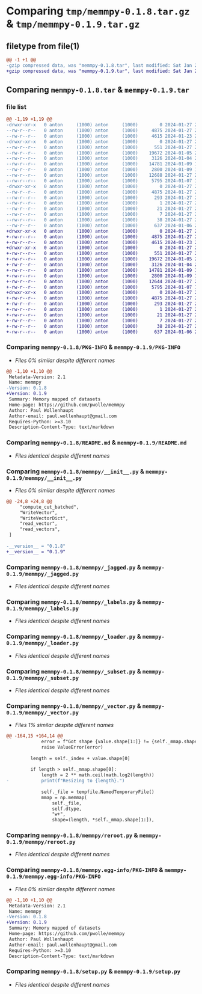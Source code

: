 # Comparing `tmp/memmpy-0.1.8.tar.gz` & `tmp/memmpy-0.1.9.tar.gz`

## filetype from file(1)

```diff
@@ -1 +1 @@
-gzip compressed data, was "memmpy-0.1.8.tar", last modified: Sat Jan 27 21:34:22 2024, max compression
+gzip compressed data, was "memmpy-0.1.9.tar", last modified: Sat Jan 27 21:47:32 2024, max compression
```

## Comparing `memmpy-0.1.8.tar` & `memmpy-0.1.9.tar`

### file list

```diff
@@ -1,19 +1,19 @@
-drwxr-xr-x   0 anton     (1000) anton     (1000)        0 2024-01-27 21:34:22.652885 memmpy-0.1.8/
--rw-r--r--   0 anton     (1000) anton     (1000)     4875 2024-01-27 21:34:22.652885 memmpy-0.1.8/PKG-INFO
--rw-r--r--   0 anton     (1000) anton     (1000)     4615 2024-01-23 20:59:53.000000 memmpy-0.1.8/README.md
-drwxr-xr-x   0 anton     (1000) anton     (1000)        0 2024-01-27 21:34:22.652885 memmpy-0.1.8/memmpy/
--rw-r--r--   0 anton     (1000) anton     (1000)      551 2024-01-27 21:34:03.000000 memmpy-0.1.8/memmpy/__init__.py
--rw-r--r--   0 anton     (1000) anton     (1000)    19672 2024-01-05 21:18:36.000000 memmpy-0.1.8/memmpy/_jagged.py
--rw-r--r--   0 anton     (1000) anton     (1000)     3126 2024-01-04 21:14:07.000000 memmpy-0.1.8/memmpy/_labels.py
--rw-r--r--   0 anton     (1000) anton     (1000)    14781 2024-01-09 13:53:57.000000 memmpy-0.1.8/memmpy/_loader.py
--rw-r--r--   0 anton     (1000) anton     (1000)     2800 2024-01-09 13:50:40.000000 memmpy-0.1.8/memmpy/_subset.py
--rw-r--r--   0 anton     (1000) anton     (1000)    12688 2024-01-27 21:14:43.000000 memmpy-0.1.8/memmpy/_vector.py
--rw-r--r--   0 anton     (1000) anton     (1000)     5795 2024-01-07 16:18:21.000000 memmpy-0.1.8/memmpy/reroot.py
-drwxr-xr-x   0 anton     (1000) anton     (1000)        0 2024-01-27 21:34:22.652885 memmpy-0.1.8/memmpy.egg-info/
--rw-r--r--   0 anton     (1000) anton     (1000)     4875 2024-01-27 21:34:22.000000 memmpy-0.1.8/memmpy.egg-info/PKG-INFO
--rw-r--r--   0 anton     (1000) anton     (1000)      293 2024-01-27 21:34:22.000000 memmpy-0.1.8/memmpy.egg-info/SOURCES.txt
--rw-r--r--   0 anton     (1000) anton     (1000)        1 2024-01-27 21:34:22.000000 memmpy-0.1.8/memmpy.egg-info/dependency_links.txt
--rw-r--r--   0 anton     (1000) anton     (1000)       21 2024-01-27 21:34:22.000000 memmpy-0.1.8/memmpy.egg-info/requires.txt
--rw-r--r--   0 anton     (1000) anton     (1000)        7 2024-01-27 21:34:22.000000 memmpy-0.1.8/memmpy.egg-info/top_level.txt
--rw-r--r--   0 anton     (1000) anton     (1000)       38 2024-01-27 21:34:22.652885 memmpy-0.1.8/setup.cfg
--rw-r--r--   0 anton     (1000) anton     (1000)      637 2024-01-06 23:20:31.000000 memmpy-0.1.8/setup.py
+drwxr-xr-x   0 anton     (1000) anton     (1000)        0 2024-01-27 21:47:32.310666 memmpy-0.1.9/
+-rw-r--r--   0 anton     (1000) anton     (1000)     4875 2024-01-27 21:47:32.310666 memmpy-0.1.9/PKG-INFO
+-rw-r--r--   0 anton     (1000) anton     (1000)     4615 2024-01-23 20:59:53.000000 memmpy-0.1.9/README.md
+drwxr-xr-x   0 anton     (1000) anton     (1000)        0 2024-01-27 21:47:32.310666 memmpy-0.1.9/memmpy/
+-rw-r--r--   0 anton     (1000) anton     (1000)      551 2024-01-27 21:47:08.000000 memmpy-0.1.9/memmpy/__init__.py
+-rw-r--r--   0 anton     (1000) anton     (1000)    19672 2024-01-05 21:18:36.000000 memmpy-0.1.9/memmpy/_jagged.py
+-rw-r--r--   0 anton     (1000) anton     (1000)     3126 2024-01-04 21:14:07.000000 memmpy-0.1.9/memmpy/_labels.py
+-rw-r--r--   0 anton     (1000) anton     (1000)    14781 2024-01-09 13:53:57.000000 memmpy-0.1.9/memmpy/_loader.py
+-rw-r--r--   0 anton     (1000) anton     (1000)     2800 2024-01-09 13:50:40.000000 memmpy-0.1.9/memmpy/_subset.py
+-rw-r--r--   0 anton     (1000) anton     (1000)    12644 2024-01-27 21:45:19.000000 memmpy-0.1.9/memmpy/_vector.py
+-rw-r--r--   0 anton     (1000) anton     (1000)     5795 2024-01-07 16:18:21.000000 memmpy-0.1.9/memmpy/reroot.py
+drwxr-xr-x   0 anton     (1000) anton     (1000)        0 2024-01-27 21:47:32.310666 memmpy-0.1.9/memmpy.egg-info/
+-rw-r--r--   0 anton     (1000) anton     (1000)     4875 2024-01-27 21:47:32.000000 memmpy-0.1.9/memmpy.egg-info/PKG-INFO
+-rw-r--r--   0 anton     (1000) anton     (1000)      293 2024-01-27 21:47:32.000000 memmpy-0.1.9/memmpy.egg-info/SOURCES.txt
+-rw-r--r--   0 anton     (1000) anton     (1000)        1 2024-01-27 21:47:32.000000 memmpy-0.1.9/memmpy.egg-info/dependency_links.txt
+-rw-r--r--   0 anton     (1000) anton     (1000)       21 2024-01-27 21:47:32.000000 memmpy-0.1.9/memmpy.egg-info/requires.txt
+-rw-r--r--   0 anton     (1000) anton     (1000)        7 2024-01-27 21:47:32.000000 memmpy-0.1.9/memmpy.egg-info/top_level.txt
+-rw-r--r--   0 anton     (1000) anton     (1000)       38 2024-01-27 21:47:32.310666 memmpy-0.1.9/setup.cfg
+-rw-r--r--   0 anton     (1000) anton     (1000)      637 2024-01-06 23:20:31.000000 memmpy-0.1.9/setup.py
```

### Comparing `memmpy-0.1.8/PKG-INFO` & `memmpy-0.1.9/PKG-INFO`

 * *Files 0% similar despite different names*

```diff
@@ -1,10 +1,10 @@
 Metadata-Version: 2.1
 Name: memmpy
-Version: 0.1.8
+Version: 0.1.9
 Summary: Memory mapped of datasets
 Home-page: https://github.com/pwolle/memmpy
 Author: Paul Wollenhaupt
 Author-email: paul.wollenhaupt@gmail.com
 Requires-Python: >=3.10
 Description-Content-Type: text/markdown
```

### Comparing `memmpy-0.1.8/README.md` & `memmpy-0.1.9/README.md`

 * *Files identical despite different names*

### Comparing `memmpy-0.1.8/memmpy/__init__.py` & `memmpy-0.1.9/memmpy/__init__.py`

 * *Files 0% similar despite different names*

```diff
@@ -24,8 +24,8 @@
     "compute_cut_batched",
     "WriteVector",
     "WriteVectorDict",
     "read_vector",
     "read_vectors",
 ]
 
-__version__ = "0.1.8"
+__version__ = "0.1.9"
```

### Comparing `memmpy-0.1.8/memmpy/_jagged.py` & `memmpy-0.1.9/memmpy/_jagged.py`

 * *Files identical despite different names*

### Comparing `memmpy-0.1.8/memmpy/_labels.py` & `memmpy-0.1.9/memmpy/_labels.py`

 * *Files identical despite different names*

### Comparing `memmpy-0.1.8/memmpy/_loader.py` & `memmpy-0.1.9/memmpy/_loader.py`

 * *Files identical despite different names*

### Comparing `memmpy-0.1.8/memmpy/_subset.py` & `memmpy-0.1.9/memmpy/_subset.py`

 * *Files identical despite different names*

### Comparing `memmpy-0.1.8/memmpy/_vector.py` & `memmpy-0.1.9/memmpy/_vector.py`

 * *Files 1% similar despite different names*

```diff
@@ -164,15 +164,14 @@
             error = f"Got shape {value.shape[1:]} != {self._mmap.shape[1:]}."
             raise ValueError(error)
 
         length = self._index + value.shape[0]
 
         if length > self._mmap.shape[0]:
             length = 2 ** math.ceil(math.log2(length))
-            print(f"Resizing to {length}.")
 
             self._file = tempfile.NamedTemporaryFile()
             mmap = np.memmap(
                 self._file,
                 self.dtype,
                 "w+",
                 shape=(length, *self._mmap.shape[1:]),
```

### Comparing `memmpy-0.1.8/memmpy/reroot.py` & `memmpy-0.1.9/memmpy/reroot.py`

 * *Files identical despite different names*

### Comparing `memmpy-0.1.8/memmpy.egg-info/PKG-INFO` & `memmpy-0.1.9/memmpy.egg-info/PKG-INFO`

 * *Files 0% similar despite different names*

```diff
@@ -1,10 +1,10 @@
 Metadata-Version: 2.1
 Name: memmpy
-Version: 0.1.8
+Version: 0.1.9
 Summary: Memory mapped of datasets
 Home-page: https://github.com/pwolle/memmpy
 Author: Paul Wollenhaupt
 Author-email: paul.wollenhaupt@gmail.com
 Requires-Python: >=3.10
 Description-Content-Type: text/markdown
```

### Comparing `memmpy-0.1.8/setup.py` & `memmpy-0.1.9/setup.py`

 * *Files identical despite different names*

